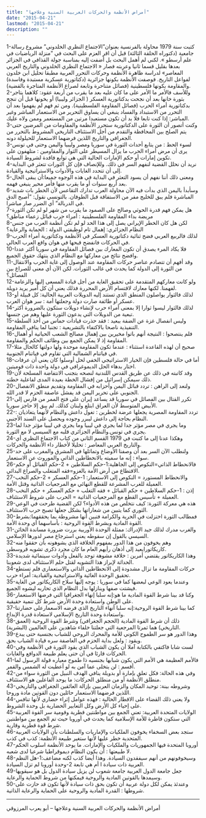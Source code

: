 ```yaml
---
title: "أمراض الأنظمة والحركات العربية السنية وعلاجها"
date: "2015-04-21"
lastmod: "2015-04-21"
description: ""
---
```





1-كتبت سنة 1979 محاولة بالفرنسية بعنوان”الاجتماع النظري الخلدوني” مشروع رسالة جامعية (دكتوراه الحلقة الثالثة) قبل أن اقر العزم على البحث في “منزلة الرياضيات في علم أرسطو ». لكني لم أهمل البحث بل أضفت إليه بمناسبة جولة القذافي في الجزائر بعدها بقليل قسما ثانيا وعربته فصار « الاجتماع النظري الخلدوني والتاريخ العربي المعاصر» لدراسة ظاهرة الأنظمة وحركات التحرر العربية مطبقا تحليل ابن خلدون لفواعل التاريخ. فوصفت الأنظمة بكونها جزائرية (دكتاتورية عسكرية مستبدة وفاسدة) والمقاومة بكونها فلسطينية (فصائل متناحرة وتابعة لصراع الأنظمة المتاجرة بالقضية).  
2-وللأسف فالأمر ما الأمر على ما كان عليه بعد ما يقرب من أربعة عقود: كلاهما يتاجر بثورة خانها بعد أن نجحت بدكتاتورية العسكر ( الجزائر وليبيا) أو يخونها قبل أن تنجح بدكتاتورية أمراء الحرب (فصائل المقاومة الفلسطينية). ومن ثم فهم لم يفهموا بعد أن التحرر من الاستبداد والفساد ينبغي أن يساوق التحرير من الاستعمار المباشر وغير المباشر: إذا كنت تابعا فلا بد أن تكون مستعبدا مرتين من المستعمر وممن ولاه عليك.  
3-وكنت أتصور أن الثورة على الدكتاتورية ستحرر الأنظمة والمقاومات من المرضين حتى يتم الصلح بين المحافظة والتقدم من أجل الاستئناف التاريخي المشروط بالتحرر من الجغرافي والتاريخ اللذين فرضهما الاستعمار للحيلولة دونه.  
3-لسوء الحظ : من يتابع أحداث الثورة في سوريا ومصر وليبيا واليمن وحتى في تونس يرى أن مرض أمراء الحرب ما يزال المسيطر على الثوار والمقاومين : متلهفون على تكوين إمارات أو حكم الإمارات الحالية التي هي توابع فاقدة لشروط السيادة.  
4-نريد أن نحلل القضية لنفهم السر في ذلك. وللإنصاف فإن كل الثورات تتعثر في البداية إلى أن تتحدد الغايات والأدوات والاستراتيجية والقيادة.  
5-ومعنى ذلك أننا نفهم أن يسود التعثر في البداية في هذه الوجوه جميعا:أن يبقى الحال بعد أربع سنوات أو ما يقرب منها فأمر محير ينبغي فهمه.  
6-وسأبدأ باليمن الذي بدأت فيه الآن محاولة العرب تدارك التقاعس لأن الخطر بات شديد المباشرة فلم يبق للخليج مفر من الاستفاقة قبل الطوفان. بالتونسي نقول: “أصبح الدق في الدربالة” أي الضرر صار مباشرا.  
7-هل يمكن فهم قدرة الحوثي وصالح على الصمود ما يقرب من شهر لو لم تكن الثورة مريضة بداء المقاومة الفلسطينية : أمراء حرب قبائل زعماء مناطق؟  
8-لكن هل كان الخطر الإيراني يصل إلى هذا الحد لو لم تكن أنظمة العرب من جنس النظام الجزائري: إهمال تام لوظيفتي الدولة : الحماية والرعاية؟  
9-لذلك فالربيع العربي فضح ثنائية دكتاتورية العسكر في الأنظمة ودكتاتورية أمراء الحرب في الحركات فانفضح قبحها في هوان واقع العرب الحالي.  
10-فلا يكاد المرء يصدق أن تكون المعارك بين فصائل المقاومة في سوريا أكثر عددا وافضح نتائج من معاركها مع النظام الذي ينتهك حقوق الجميع.  
11-وقد أفهم أن تتصادم عناصر حركات المقاومة عند الوصول إلى غاية الحرب والانتقال من الثورة إلى الدولة كما يحدث في غالب الثورات. لكن الآن أي معنى للصراع بين الفصائل؟  
12-ولو كانت معاركهم المتقدمة على تحقيق الغاية من أجل قيادة المسعى إليها والزعامة لفهمنا. لكنها معارك لاقتسام الأرض المحررة فذلك يعني أن كل أمير يريد دويلة.  
13-لذلك فالثوار يواصلون المنطق الذي تستند إليه الدويلات العربية الحالية: كل قبيلة أو عسكر أو طائفة صارت دولة وجعلتها أمة : سر هوان العرب.  
14-لذلك فالثوار ليسوا ثوارا إلا بمعنى أمراء حرب لإنشاء دويلات ستكون بالضرورة أكثر تبعية من الدويلات التي يدعون الثورة عليها وهم من جنسها.  
15-وليس انفصال غزة عن الضفة ببعيد : فقد حذرت قيادات حماس من أخذ السلطة التنفيذية ناصحا بالاكتفاء بالتشريعية : تجنبا لما ينافي المقاومة.  
16-فلم ينتصحوا : النتيجة أنهم باتوا مخيرين بين إهمال مصالح الشعب الحياتية أو أهمال المقاومة إذ لا يمكن الجمع بين وظائف الحكم والمقاومة.  
17-صحيح أن لهذه القاعدة استثناء : عندما تكون المقاومة موحدة ولها دولتها كالحال مثلا في فياتنام الشمالية التي تقاوم في فياتنام الجنوبية.  
18-أما في حالة فلسطين فإن الخيار الاستراتيجي الخفي لحل أوسلوا كان يعني أن عرفات اختار بدهاء الحل الديموغرافي في دولة واحدة ذات قوميتين.  
19-وقد كاتبته في ذلك عن طريق القدس اللندنية لنصحه بتجنب الانتفاضة المسلحة لأن ذلك سيمكن إسرائيل من إفشال الخطة بعيدة المدى لفاعلية خطته.  
20-ولنعد إلى الراهن : تردد قبائل اليمن وأحزابه في المقاومة وتقديم منطق الانفصال الجنوبي على تحرير اليمن قد يفشل عاصفة الحزم لا قدر الله.  
21-تكرر القتال بين الفصائل في سوريا قد يساعد إيران على فتح الممر من فارس إلى الأبيض المتوسط لأن العراق ابتلع ولبنان كذلك. لم يبق إلا حاجز سوريا.  
22-تردد المقاومة المصرية يجعلها عرضة لخطرين : تغول داعش والنظام لأنهما يتغاذيان : النظام بحاجة إلى داعش ليبرر وجوده ويحصل على السند الأجنبي.  
23-وما يجري في مصر مؤثر جدا لما يجري في ليبيا وما يجري في ليبيا مؤثر جدا لما يجري في تونس.والنظام الجزائري قلبه مع السيسي لا مع الثورة.  
24-وهكذا عدنا إلى ما كتبت في 1979 القسم الثاني من كتاب الاجتماع النظري أي والتاريخ العربي المعاصر : تحليلا لأخطار داء الأنظمة والحركات.  
25-ولنطلب الآن السر بعد أن وصفنا الأوضاع وتماثلها في المشرق والمغرب على حد سواء : إنه ما سميته بالانحطاطين الذاتي والموروث عن الاستعمار.  
26-فالانحطاط الذاتي=النكوص إلى الجاهلية:1-حكم السلاطين + 2-حكم القبائل أو حكم الاقتطاع من أرض الأمة بالغزو=فقه المتغلب والصراع البدائي.  
27-والانحطاط المستورد = النكوص إلى الاستعمار: 1-حكم العسكر + 2-حكم النخب العميلة للغرب المشرعة للقطع النهائي مع المرجعيات الذاتية وقتل الأمة.  
28-إذن : 1-حكم السلاطين + حكم القبائل + فقه التغلب + حكم العسكر + حكم النخب العميلة + تأسيس القطع مع المرجعيات الذاتية = الحرب على شروط الاستئناف.  
29-هذه هي معركة الثورة: كيف نتخلص من هذه الأدواء؟ لكن القضية طرحت في الوعي الثوري كما يتبين من شعاراتها بشكل جعلها تصبح حرب الاستئناف.  
30-فمطالب الثورة اختزلت في الحرية والكرامة فتبين أنها مشروطة بما يحققهما:بشرط القوة المادية وبشرط القوة الروحية : بأساسهما أي وحدة الأمة.  
31-والغرب مدرك لذلك جيد الإدراك: ممثلة الوحدة الأوربية بررت ضرورة مساندة الخائن السيسي بالقول إن سقوطه يعني استرجاع مصر لدورها الإسلامي.  
32-وهم يخوفون من هذا الدور بمفهوم الخلافة الذي يشوهونه بأن حققوا منه كاريكاتورايعيد إلى أذهان رأيهم العام ما كان مجرد ذكرى تشويه قروسطي.  
33-وهذا الكاريكاتور يقتضي أمرين : خلافة مشوهة توجد بالفعل وأدوات سينمائية شديدة الحداثة لإبراز هذا التشويه لقتل حلم الاستئناف لدى شعوبنا.  
34-حركات المقاومة ما تزال مشدودة إلى الانحطاطين الذاتي والاستعماري فلم تستطع تحقيق الوحدة الغائية والاستراتيجية والقيادية: أمراء حرب.  
35-وعندما يعود الوعي لبعضها كما في سوريا : يوجه إليها سلاح الكاريكاتور من الغاية فيشتت صفها وينازلها بدل النظام الذي تحاربه ليشوه الجميع.  
36-وكنا قد بينا شرط القوة المادية ما هو:إنه سلبا إنهاء الجغرافيا التي فرضها الاستعمار على الوطن واستعادة وحدة الأرض شرط كل تنمية حقيقية.  
37-كما بينا شرط القوة الروحية:إنه سلبا أنهاء التاريخ الذي فرضه الاسعمارعلى حضارتنا واستعادة وحدة التاريخ الإسلامي لاستعادة قدرة الإبداع.  
38-ذلك أن شرط القوة المادية (الحجم الجغرافي) وشرط القوة الروحية (العمق التاريخي) هما ثمرتا المرجعية التي جعلتنا خلفاء شاهدين على العالمين (البشرية).  
39-وهذا الدور هو سر الطموح الكوني للأمة والمحرك الروحي للشباب بجنسية حتى يبدع ويقود : ولعل بداية الحزم في العاصفة سره قيادة الشباب بحق.  
40-لست شابا فاكتفي بالكتابة آملا أن يكون الشباب الذي يقود الثورة في الأنظمة وفي الحركات قارئا في آن حتى يعلم طبيعة الدوافع والغايات.  
41-فالأمم العظيمة هي الأمم التي يكون شبابها بجنسيه ذا طموح معياره قولة الرسول لما أقسم : لن يتخلى عما آمن به لو أعطيت له الشمس والقمر.  
42-وفي هذه الحالة: فكل تعلق بإمارة أو بدويلة ينافي الهدف النبيل من الثورة سواء من منطلق الأنظمة أو من منطلق الحركات: ما يوحد الفاعلين هو الاستئناف.  
43-وشروطه بينة: توحيد المكان والزمان العربيين بإزالة العائقين الجغرافي والتاريخي اللذين فرضهما الاستعمار حائلين دون القوتين مادة وروحا.  
44-ولا يعني ذلك القضاء على الاقطار الحالية : فهذه عوامل إثراء حضاري لأنها تنافس على إحياء كل الأرض وكل التعابير الحضارية بل وحدة الشروط.  
45-الولايات المتحدة العربية: تعني الجمع بين مواطنتين قطرية وقومية سر القوة العربية التي ستكون قاطرة للأمة الإسلامية كما يحدث في أوروبا حيث تم الجمع بين مواطنتين شرط قوة قطرية وقارية.  
46-ستجد بعض السخفاء يخوفون الملكيات والإماريات والسلطنات بأن الولايات العربية المتحدية خطر عليها لأنها ستغير طبيعة الأنظمة: كذب في كذب.  
47-أوروبا المتحدة فيها الجمهوريات والملكيات والإمارات. ما يوحد الأنظمة اسلوب الحكم لا طبيعتها : أن يكون النظام ديموقراطيا شرعيا لدى شعبه.  
48-وسيخوفونهم من أنهم سيفقدون السيادة. وهذا أيضا كذب لكنه مضاعف:1-هل النظم العربية ذات سيادة ا أم هي تابعة 2-وحدة أوروبا لم تزل السيادة.  
49-جعل جامعة الدول العربية جامعة شعوب لن يزيل سيادة الدول بل هو سيقويها وسيمدها بالقوتين المادية والروحية فيمكنها من شروط الحماية والرعاية.  
50-وعندئذ يمكن لكل دولة عربية أن تكون بحق ذات سيادة لأنها تكون قد حازت على شروطها : القدرة المادية والروحية على الحماية والرعاية الذاتية.

---

أمراض الأنظمة والحركات العربية السنية وعلاجها – أبو يعرب المرزوقي

###